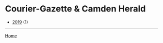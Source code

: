 # Courier-Gazette & Camden Herald

  * [2019](./courier-gazette-camden-herald-2019.md/) (1)
----

[Home](../)
